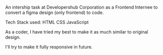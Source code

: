 An intership task at Developershub Corporation as a Frontend Internee to convert a figma design (only frontend) to code. 

Tech Stack used:
HTML
CSS
JavaScript

As a coder, I have tried my best to make it as much similar to original design. 

I'll try to make it fully responsive in future. 
